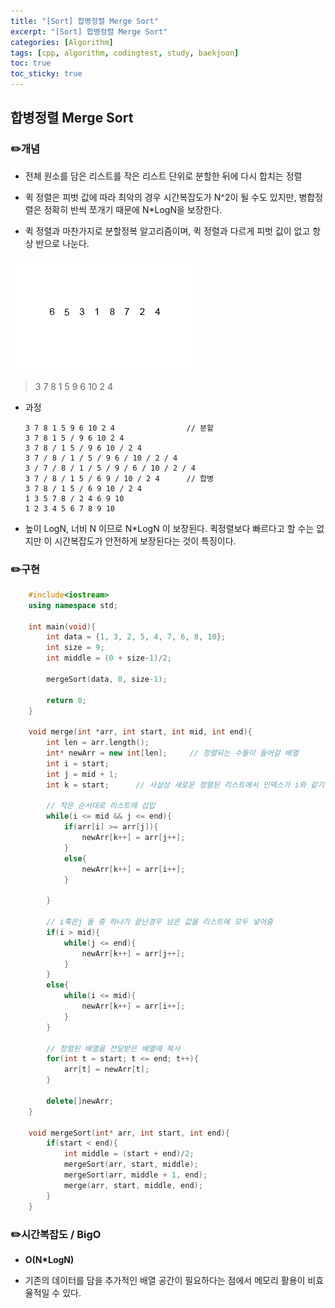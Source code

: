```yaml
---
title: "[Sort] 합병정렬 Merge Sort"
excerpt: "[Sort] 합병정렬 Merge Sort"
categories: [Algorithm]
tags: [cpp, algorithm, codingtest, study, baekjoon]
toc: true
toc_sticky: true
---
```


## 합병정렬 Merge Sort

### ✏️개념  

+ 전체 원소를 담은 리스트를 작은 리스트 단위로 분할한 뒤에 다시 합치는 정렬

+ 퀵 정렬은 피벗 값에 따라 최악의 경우 시간복잡도가 N^2이 될 수도 있지만, 병합정렬은 정확히 반씩 쪼개기 때문에 N*LogN을 보장한다. 

+ 퀵 정렬과 마찬가지로 분할정복 알고리즘이며, 퀵 정렬과 다르게 피벗 값이 없고 항상 반으로 나눈다. 

![fail to bring](/assets/Image/cppStudy/mergesort.gif)

   > 3 7 8 1 5 9 6 10 2 4

  + 과정

    ```
    3 7 8 1 5 9 6 10 2 4                // 분할
    3 7 8 1 5 / 9 6 10 2 4
    3 7 8 / 1 5 / 9 6 10 / 2 4
    3 7 / 8 / 1 / 5 / 9 6 / 10 / 2 / 4
    3 / 7 / 8 / 1 / 5 / 9 / 6 / 10 / 2 / 4
    3 7 / 8 / 1 5 / 6 9 / 10 / 2 4      // 합병
    3 7 8 / 1 5 / 6 9 10 / 2 4
    1 3 5 7 8 / 2 4 6 9 10
    1 2 3 4 5 6 7 8 9 10     
    ```

  + 높이 LogN, 너비 N 이므로 N*LogN 이 보장된다. 퀵정렬보다 빠르다고 할 수는 없지만 이 시간복잡도가 안전하게 보장된다는 것이 특징이다.

### ✏️구현

```cpp
    #include<iostream>
    using namespace std;

    int main(void){
        int data = {1, 3, 2, 5, 4, 7, 6, 8, 10};
        int size = 9;
        int middle = (0 + size-1)/2; 

        mergeSort(data, 0, size-1);

        return 0;
    }

    void merge(int *arr, int start, int mid, int end){
        int len = arr.length();
        int* newArr = new int[len];     // 정렬되는 수들이 들어갈 배열
        int i = start;
        int j = mid + 1;
        int k = start;      // 사실상 새로운 정렬된 리스트에서 인덱스가 i와 같기 때문

        // 작은 순서대로 리스트에 삽입
        while(i <= mid && j <= end){
            if(arr[i] >= arr[j]){
                newArr[k++] = arr[j++];
            }
            else{
                newArr[k++] = arr[i++];
            }

        }

        // i혹은j 둘 중 하나가 끝난경우 남은 값을 리스트에 모두 넣어줌
        if(i > mid){
            while(j <= end){
                newArr[k++] = arr[j++];
            }
        }
        else{
            while(i <= mid){
                newArr[k++] = arr[i++];
            }
        }

        // 정렬된 배열을 전달받은 배열에 복사
        for(int t = start; t <= end; t++){
            arr[t] = newArr[t];
        }

        delete[]newArr;
    }

    void mergeSort(int* arr, int start, int end){
        if(start < end){
            int middle = (start + end)/2;
            mergeSort(arr, start, middle);
            mergeSort(arr, middle + 1, end);
            merge(arr, start, middle, end);
        }
    }

```

### ✏️시간복잡도 / BigO

+ **O(N*LogN)**

+ 기존의 데이터를 담을 추가적인 배열 공간이 필요하다는 점에서 메모리 활용이 비효율적일 수 있다.